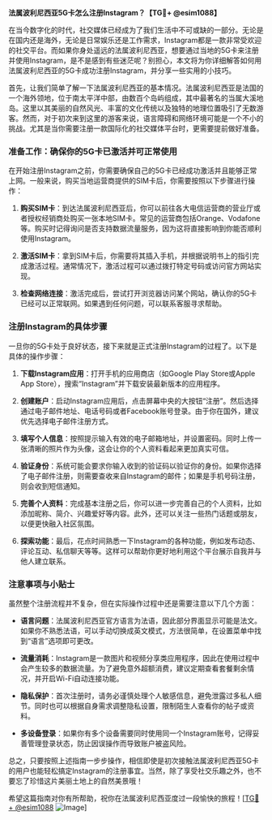 **法属波利尼西亚5G卡怎么注册Instagram？【TG💪+ @esim1088】**

在当今数字化的时代，社交媒体已经成为了我们生活中不可或缺的一部分。无论是在国内还是海外，无论是日常娱乐还是工作需求，Instagram都是一款非常受欢迎的社交平台。而如果你身处遥远的法属波利尼西亚，想要通过当地的5G卡来注册并使用Instagram，是不是感到有些迷茫呢？别担心，本文将为你详细解答如何用法属波利尼西亚的5G卡成功注册Instagram，并分享一些实用的小技巧。

首先，让我们简单了解一下法属波利尼西亚的基本情况。法属波利尼西亚是法国的一个海外领地，位于南太平洋中部，由数百个岛屿组成，其中最著名的当属大溪地岛。这里以其美丽的自然风光、丰富的文化传统以及独特的地理位置吸引了无数游客。然而，对于初次来到这里的游客来说，语言障碍和网络环境可能是一个不小的挑战。尤其是当你需要注册一款国际化的社交媒体平台时，更需要提前做好准备。

### 准备工作：确保你的5G卡已激活并可正常使用

在开始注册Instagram之前，你需要确保自己的5G卡已经成功激活并且能够正常上网。一般来说，购买当地运营商提供的SIM卡后，你需要按照以下步骤进行操作：

1. **购买SIM卡**：到达法属波利尼西亚后，你可以前往各大电信运营商的营业厅或者授权经销商处购买一张本地SIM卡。常见的运营商包括Orange、Vodafone等。购买时记得询问是否支持数据流量服务，因为这将直接影响到你能否顺利使用Instagram。

2. **激活SIM卡**：拿到SIM卡后，你需要将其插入手机，并根据说明书上的指引完成激活过程。通常情况下，激活过程可以通过拨打特定号码或访问官方网站实现。

3. **检查网络连接**：激活完成后，尝试打开浏览器访问某个网站，确认你的5G卡已经可以正常联网。如果遇到任何问题，可以联系客服寻求帮助。

### 注册Instagram的具体步骤

一旦你的5G卡处于良好状态，接下来就是正式注册Instagram的过程了。以下是具体的操作步骤：

1. **下载Instagram应用**：打开手机的应用商店（如Google Play Store或Apple App Store），搜索“Instagram”并下载安装最新版本的应用程序。

2. **创建账户**：启动Instagram应用后，点击屏幕中央的大按钮“注册”。然后选择通过电子邮件地址、电话号码或者Facebook账号登录。由于你在国外，建议优先选择电子邮件注册方式。

3. **填写个人信息**：按照提示输入有效的电子邮箱地址，并设置密码。同时上传一张清晰的照片作为头像，这会让你的个人资料看起来更加真实可信。

4. **验证身份**：系统可能会要求你输入收到的验证码以验证你的身份。如果你选择了电子邮件注册，则需要查收来自Instagram的邮件；如果是手机号码注册，则会收到短信通知。

5. **完善个人资料**：完成基本注册之后，你可以进一步完善自己的个人资料，比如添加昵称、简介、兴趣爱好等内容。此外，还可以关注一些热门话题或朋友，以便更快融入社区氛围。

6. **探索功能**：最后，花点时间熟悉一下Instagram的各种功能，例如发布动态、评论互动、私信聊天等等。这样可以帮助你更好地利用这个平台展示自我并与他人建立联系。

### 注意事项与小贴士

虽然整个注册流程并不复杂，但在实际操作过程中还是需要注意以下几个方面：

- **语言问题**：法属波利尼西亚官方语言为法语，因此部分界面显示可能是法文。如果你不熟悉法语，可以手动切换成英文模式，方法很简单，在设置菜单中找到“语言”选项即可更改。
  
- **流量消耗**：Instagram是一款图片和视频分享类应用程序，因此在使用过程中会产生较多的数据流量。为了避免意外超额消费，建议定期查看套餐剩余情况，并开启Wi-Fi自动连接功能。

- **隐私保护**：首次注册时，请务必谨慎处理个人敏感信息，避免泄露过多私人细节。同时也可以根据自身需求调整隐私设置，限制陌生人查看你的帖子或资料。

- **多设备登录**：如果你有多个设备需要同时使用同一个Instagram账号，记得妥善管理登录状态，防止因误操作而导致账户被盗风险。

总之，只要按照上述指南一步步操作，相信即使是初次接触法属波利尼西亚5G卡的用户也能轻松搞定Instagram的注册事宜。当然，除了享受社交乐趣之外，也不要忘了珍惜这片美丽土地上的自然美景哦！

希望这篇指南对你有所帮助，祝你在法属波利尼西亚度过一段愉快的旅程！[[TG💪+ @esim1088](https://t.me/s/esim1088) ![Image](https://i.postimg.cc/4NQfJmqS/Snipaste-2025-05-13-00-14-12.png)]